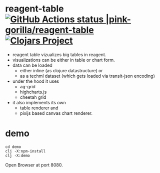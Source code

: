 # reagent-table [![GitHub Actions status |pink-gorilla/reagent-table](https://github.com/pink-gorilla/reagent-table/workflows/CI/badge.svg)](https://github.com/pink-gorilla/reagent-table/actions?workflow=CI)[![Clojars Project](https://img.shields.io/clojars/v/org.pinkgorilla/reagent-table.svg)](https://clojars.org/org.pinkgorilla/reagent-table)


- reagent table vizualizes big tables in reagent.
- visualizations can be either in table or chart form.
- data can be loaded 
  - either inline (as clojure datastructure) or
  - as a techml dataset (which gets loaded via transit-json encoding)
- under the hood it uses
  - ag-grid
  - highcharts.js
  - cheetah grid
- it also implements its own 
  - table renderer and
  - pixijs based canvas chart renderer.
  

# demo

```
cd demo
clj -X:npm-install
clj -X:demo
```

Open Browser at port 8080.